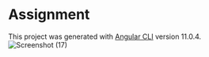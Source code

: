# Assignment

This project was generated with [Angular CLI](https://github.com/angular/angular-cli) version 11.0.4.
![Screenshot (17)](https://user-images.githubusercontent.com/60258353/106474380-e0a4cc00-64ca-11eb-8114-3116066c2a7f.png)

